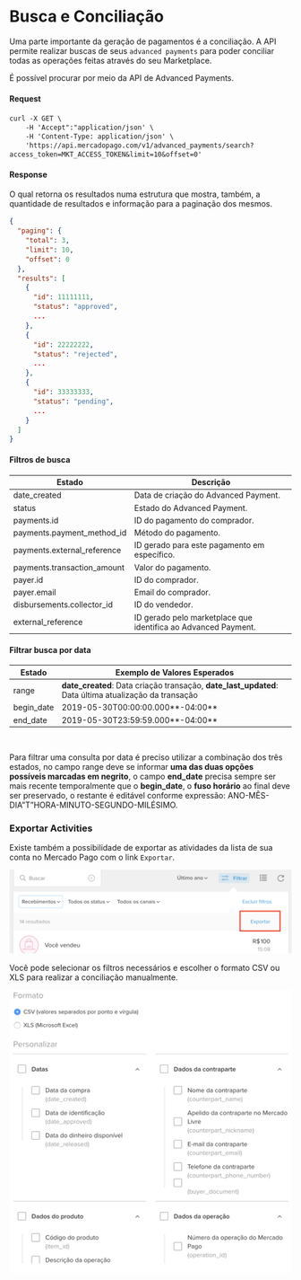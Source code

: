 ﻿# Busca e Conciliação

Uma parte importante da geração de pagamentos é a conciliação. A API permite realizar buscas de seus `advanced payments` para poder conciliar todas as operações feitas através do seu Marketplace.

É possível procurar por meio da API de Advanced Payments.

#### Request
```curl
curl -X GET \
    -H 'Accept":"application/json' \
    -H 'Content-Type: application/json' \
    'https://api.mercadopago.com/v1/advanced_payments/search?access_token=MKT_ACCESS_TOKEN&limit=10&offset=0'
```

#### Response
O qual retorna os resultados numa estrutura que mostra, também, a quantidade de resultados e informação para a paginação dos mesmos.
```json
{
  "paging": {
    "total": 3,
    "limit": 10,
    "offset": 0
  },
  "results": [
    {
      "id": 11111111,
      "status": "approved",
      ...
    },
    {
      "id": 22222222,
      "status": "rejected",
      ...
    },
    {
      "id": 33333333,
      "status": "pending",
      ...
    }
  ]
}
```

#### Filtros de busca

Estado                       |Descrição                                                          |
-----------------------------|-------------------------------------------------------------------|
date_created                 |Data de criação do Advanced Payment.                               |
status                       |Estado do Advanced Payment.                                        |
payments.id                  |ID do pagamento do comprador.                                      |
payments.payment_method_id   |Método do pagamento.                                               |
payments.external_reference  |ID gerado para este pagamento em específico.                       |
payments.transaction_amount  |Valor do pagamento.                                                |
payer.id                     |ID do comprador.                                                   |
payer.email                  |Email do comprador.                                                |
disbursements.collector_id   |ID do vendedor.                                                    |
external_reference           |ID gerado pelo marketplace que identifica ao Advanced Payment.     |

#### Filtrar busca por data

Estado                       |Exemplo de Valores Esperados                                                                          |
-----------------------------|------------------------------------------------------------------------------------------------------|
range                        |**date_created**: Data criação transação, **date_last_updated**: Data última atualização da transação |
begin_date                   |2019-05-30T00:00:00.000**-04:00**                                                                     |
end_date                     |2019-05-30T23:59:59.000**-04:00**                                                                     | 
                                                                     

Para filtrar uma consulta por data é preciso utilizar a combinação dos três estados, no campo range deve se informar **uma das duas opções possíveis marcadas em negrito**, o campo **end_date** precisa sempre ser mais recente temporalmente que o **begin_date**, o **fuso horário** ao final deve ser preservado, o restante é editável conforme expressão: ANO-MÊS-DIA”T”HORA-MINUTO-SEGUNDO-MILÉSIMO.

### Exportar Activities

Existe também a possibilidade de exportar as atividades da lista de sua conta no Mercado Pago com o link `Exportar`.

![export_activities](/images/advanced-payments/export_activities.png)

Você pode selecionar os filtros necessários e escolher o formato CSV ou XLS para realizar a conciliação manualmente.

![export_activities_2](/images/advanced-payments/export_activities_2.png)
